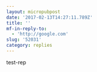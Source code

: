 ```yaml
---
layout: micropubpost
date: '2017-02-13T14:27:11.789Z'
title: ''
mf-in-reply-to:
  - 'http://google.com'
slug: '52031'
category: replies
---
```

test-rep

